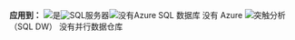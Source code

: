 <Token>**应用到：** ![](media/yes-icon.png)是![SQL](media/no-icon.png)服务器![没有](media/no-icon.png)Azure SQL 数据库 没有 Azure ![](media/no-icon.png)突触分析 （SQL DW） 没有并行数据仓库</Token>
